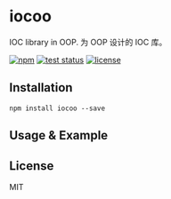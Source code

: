 # iocoo

IOC library in OOP. 为 OOP 设计的 IOC 库。

[![npm][iocoo-icon]][iocoo-npm]
[![test status](https://img.shields.io/github/workflow/status/shalldie/iocoo/ci?label=test&logo=github&style=flat-square)](https://github.com/shalldie/iocoo/actions)
[![license](https://img.shields.io/npm/l/iocoo?logo=github&style=flat-square)](https://github.com/shalldie/iocoo)

<!-- [English](./README.md) | [中文](./README.zh-CN.md) -->

## Installation

    npm install iocoo --save

## Usage & Example

## License

MIT

<!-- iocoo -->

[iocoo-icon]: https://img.shields.io/npm/v/iocoo.svg?logo=npm&style=flat-square
[iocoo-npm]: https://www.npmjs.com/package/iocoo
